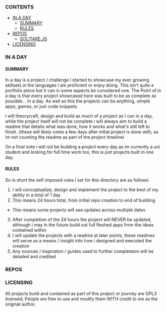 ### CONTENTS

- [IN A DAY](#in-a-day)
  - [SUMMARY](#summary)
  - [RULES](#rules)
- [REPOS](#repos)
  - [SOLITARE.JS](#solitare.js)
- [LICENSING](#licensing)

### IN A DAY

#### SUMMARY

In a day is a project / challenge i started to showcase my ever growing skillsets in the languages I am proficient or enjoy doing. This isn't quite a portfolio piece but it can in some aspects be considered one. The Point of in a day is that every project showcased here was built to be as complete as possible... In a day. As well as this the projects can be anything, simple apps, games, or just code snippets.

I will theorycraft, design and build as much of a project as I can in a day, while the project itself will not be complete i will always aim to build a readme that details what was done, how it works and what's still left to finish. (these will likely come a few days after initial project is done with, as im not counting the readme as part of the project timeline)

On a final note i will not be building a project every day as im currently a uni student and looking for full time work too, this is just projects built in one day.

#### RULES

So in short the self imposed rules I set for this directory are as follows:

1. I will conceptualize, design and implement the project to the best of my ability in a total of 1 day
2. This means 24 hours total, from initial repo creation to end of building

- This means some projects will see updates across multiple dates

3. After completion of the 24 hours the project will NEVER be updated, although i may in the future build out full fleshed apps from the ideas contained within
4. I will update the projects with a readme at later points, these readmes will serve as a means / insight into how i designed and executed the creation
5. Any sources / inspiration / guides used to further completeion will be detailed and credited

### REPOS

### LICENSING

All projects build and contained as part of this project or journey are GPL3 licensed, People are free to use and modify them WITH credit to me as the original author.
